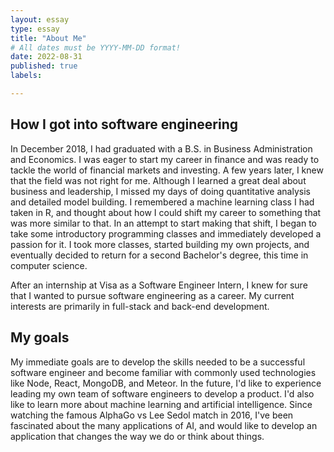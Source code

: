 ```yaml
---
layout: essay
type: essay
title: "About Me"
# All dates must be YYYY-MM-DD format!
date: 2022-08-31
published: true
labels:

---
```


## How I got into software engineering
In December 2018, I had graduated with a B.S. in Business Administration and Economics.  I was eager to start my career in finance and was ready to tackle the world of financial markets and investing.  A few years later, I knew that the field was not right for me.  Although I learned a great deal about business and leadership, I missed my days of doing quantitative analysis and detailed model building.  I remembered a machine learning class I had taken in R, and thought about how I could shift my career to something that was more similar to that.  In an attempt to start making that shift, I began to take some introductory programming classes and immediately developed a passion for it.  I took more classes, started building my own projects, and eventually decided to return for a second Bachelor's degree, this time in computer science.

After an internship at Visa as a Software Engineer Intern, I knew for sure that I wanted to pursue software engineering as a career.  My current interests are primarily in full-stack and back-end development.

## My goals
My immediate goals are to develop the skills needed to be a successful software engineer and become familiar with commonly used technologies like Node, React, MongoDB, and Meteor.  In the future, I'd like to experience leading my own team of software engineers to develop a product.  I'd also like to learn more about machine learning and artificial intelligence.  Since watching the famous AlphaGo vs Lee Sedol match in 2016, I've been fascinated about the many applications of AI, and would like to develop an application that changes the way we do or think about things.
